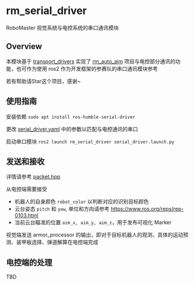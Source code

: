 # rm_serial_driver
RoboMaster 视觉系统与电控系统的串口通讯模块

## Overview

本模块基于 [transport_drivers](https://github.com/ros-drivers/transport_drivers) 实现了 [rm_auto_aim](https://github.com/chenjunnn/rm_auto_aim) 项目与电控部分通讯的功能，也可作为使用 ros2 作为开发框架的参赛队的串口通讯模块参考

若有帮助请Star这个项目，感谢~

## 使用指南

安装依赖 `sudo apt install ros-humble-serial-driver`

更改 [serial_driver.yaml](config/serial_driver.yaml) 中的参数以匹配与电控通讯的串口

启动串口模块 `ros2 launch rm_serial_driver serial_driver.launch.py`

## 发送和接收

详情请参考 [packet.hpp](include/rm_serial_driver/packet.hpp)

从电控端需要接受

- 机器人的自身颜色 `robot_color` 以判断对应的识别目标颜色
- 云台姿态 `pitch` 和 `yaw`, 单位和方向请参考 https://www.ros.org/reps/rep-0103.html
- 当前云台瞄准的位置 `aim_x, aim_y, aim_z`，用于发布可视化 Marker

视觉端发送 armor_processor 的输出，即对于目标机器人的观测，具体的运动预测、装甲板选择、弹道解算在电控端完成

## 电控端的处理

TBD

